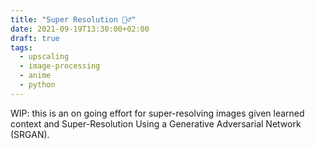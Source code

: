 ```yaml
---
title: "Super Resolution 🧙‍♂️"
date: 2021-09-19T13:30:00+02:00
draft: true
tags:
  - upscaling
  - image-processing
  - anime
  - python
---
```


WIP: this is an on going effort for super-resolving images given learned context
and Super-Resolution Using a Generative Adversarial Network (SRGAN).
